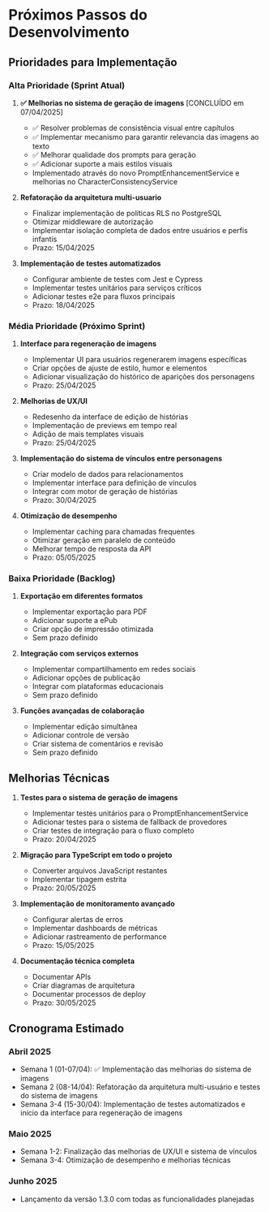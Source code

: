 # Próximos Passos do Desenvolvimento

## Prioridades para Implementação

### Alta Prioridade (Sprint Atual)

1. **✅ Melhorias no sistema de geração de imagens** [CONCLUÍDO em 07/04/2025]
   - ✅ Resolver problemas de consistência visual entre capítulos
   - ✅ Implementar mecanismo para garantir relevancia das imagens ao texto
   - ✅ Melhorar qualidade dos prompts para geração
   - ✅ Adicionar suporte a mais estilos visuais
   - Implementado através do novo PromptEnhancementService e melhorias no CharacterConsistencyService

2. **Refatoração da arquitetura multi-usuario**
   - Finalizar implementação de políticas RLS no PostgreSQL
   - Otimizar middleware de autorização
   - Implementar isolação completa de dados entre usuários e perfis infantis
   - Prazo: 15/04/2025

3. **Implementação de testes automatizados**
   - Configurar ambiente de testes com Jest e Cypress
   - Implementar testes unitários para serviços críticos
   - Adicionar testes e2e para fluxos principais
   - Prazo: 18/04/2025

### Média Prioridade (Próximo Sprint)

1. **Interface para regeneração de imagens**
   - Implementar UI para usuários regenerarem imagens específicas
   - Criar opções de ajuste de estilo, humor e elementos
   - Adicionar visualização do histórico de aparições dos personagens
   - Prazo: 25/04/2025

2. **Melhorias de UX/UI**
   - Redesenho da interface de edição de histórias
   - Implementação de previews em tempo real
   - Adição de mais templates visuais
   - Prazo: 25/04/2025

3. **Implementação do sistema de vínculos entre personagens**
   - Criar modelo de dados para relacionamentos
   - Implementar interface para definição de vínculos
   - Integrar com motor de geração de histórias
   - Prazo: 30/04/2025

4. **Otimização de desempenho**
   - Implementar caching para chamadas frequentes
   - Otimizar geração em paralelo de conteúdo
   - Melhorar tempo de resposta da API
   - Prazo: 05/05/2025

### Baixa Prioridade (Backlog)

1. **Exportação em diferentes formatos**
   - Implementar exportação para PDF
   - Adicionar suporte a ePub
   - Criar opção de impressão otimizada
   - Sem prazo definido

2. **Integração com serviços externos**
   - Implementar compartilhamento em redes sociais
   - Adicionar opções de publicação
   - Integrar com plataformas educacionais
   - Sem prazo definido

3. **Funções avançadas de colaboração**
   - Implementar edição simultânea
   - Adicionar controle de versão
   - Criar sistema de comentários e revisão
   - Sem prazo definido

## Melhorias Técnicas

1. **Testes para o sistema de geração de imagens**
   - Implementar testes unitários para o PromptEnhancementService
   - Adicionar testes para o sistema de fallback de provedores
   - Criar testes de integração para o fluxo completo
   - Prazo: 20/04/2025

2. **Migração para TypeScript em todo o projeto**
   - Converter arquivos JavaScript restantes
   - Implementar tipagem estrita
   - Prazo: 20/05/2025

3. **Implementação de monitoramento avançado**
   - Configurar alertas de erros
   - Implementar dashboards de métricas
   - Adicionar rastreamento de performance
   - Prazo: 15/05/2025

4. **Documentação técnica completa**
   - Documentar APIs
   - Criar diagramas de arquitetura
   - Documentar processos de deploy
   - Prazo: 30/05/2025

## Cronograma Estimado

### Abril 2025
- Semana 1 (01-07/04): ✅ Implementação das melhorias do sistema de imagens
- Semana 2 (08-14/04): Refatoração da arquitetura multi-usuário e testes do sistema de imagens
- Semana 3-4 (15-30/04): Implementação de testes automatizados e início da interface para regeneração de imagens

### Maio 2025
- Semana 1-2: Finalização das melhorias de UX/UI e sistema de vínculos
- Semana 3-4: Otimização de desempenho e melhorias técnicas

### Junho 2025
- Lançamento da versão 1.3.0 com todas as funcionalidades planejadas